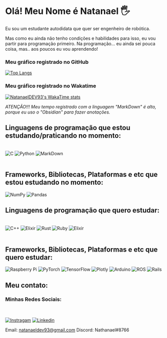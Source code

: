 # Olá! Meu Nome é Natanael 🖐️

Eu sou um estudante autodidata que quer ser engenheiro de robótica. 

Mas como eu ainda não tenho condições e habilidades para isso, eu vou partir para programação primeiro. Na programação... eu ainda sei pouca coisa, mas.. aos poucos eu vou aprendendo!

### Meu gráfico registrado no GitHub

 [![Top Langs](https://github-readme-stats.vercel.app/api/top-langs/?username=NathanaelDEV93&layout=compact)](https://github.com/NathanaelDEV93/github-readme-stats)

### Meu gráfico registrado no Wakatime

[![NatanaelDEV93's WakaTime stats](https://github-readme-stats.vercel.app/api/wakatime?username=NathanaelDEV93&compact=true)](https://github.com/anuraghazra/github-readme-stats)

*ATENÇÃO!!! Meu tempo registrado com a linguagem "MarkDown" é alto, porque eu uso o "Obsidian" para fazer anotações.*

## Linguagens de programação que estou estudando/praticando no momento:
 <div style="display: inline_block"><br/>
  <img align="center" alt="C" src="https://img.shields.io/badge/C-00599C?style=for-the-badge&logo=c&logoColor=white"/>
  <img align="center" alt="Python" src="https://img.shields.io/badge/Python-3776AB?style=for-the-badge&logo=python&logoColor=white"/> 
  <img align="center" alt="MarkDown" src="https://img.shields.io/badge/markdown-%23000000.svg?style=for-the-badge&logo=markdown&logoColor=white"/> 
 </div><br>


##  Frameworks, Bibliotecas, Plataformas e etc que estou estudando no momento:

![NumPy](https://img.shields.io/badge/numpy-%23013243.svg?style=for-the-badge&logo=numpy&logoColor=white)
![Pandas](https://img.shields.io/badge/pandas-%23150458.svg?style=for-the-badge&logo=pandas&logoColor=white)

## Linguagens de programação que quero estudar:
 <div style="display: inline_block"><br>
 <img align="center" alt="C++" src="https://img.shields.io/badge/C%2B%2B-00599C?style=for-the-badge&logo=c%2B%2B&logoColor=white"/>
 <img align="center" alt="Elixir" src="https://img.shields.io/badge/lua-%232C2D72.svg?style=for-the-badge&logo=lua&logoColor=white"/>
 <img align="center" alt="Rust" src="https://img.shields.io/badge/Rust-000000?style=for-the-badge&logo=rust&logoColor=white"/>
 <img align="center" alt="Ruby" src="https://img.shields.io/badge/Ruby-CC342D?style=for-the-badge&logo=ruby&logoColor=white"/>
<img align="center" alt="Elixir" src="https://img.shields.io/badge/Elixir-4B275F?style=for-the-badge&logo=elixir&logoColor=white"/>


 </div><br>

 ## Frameworks, Bibliotecas, Plataformas e etc que quero estudar:
 ![Raspberry Pi](https://img.shields.io/badge/-RaspberryPi-C51A4A?style=for-the-badge&logo=Raspberry-Pi)
 ![PyTorch](https://img.shields.io/badge/PyTorch-%23EE4C2C.svg?style=for-the-badge&logo=PyTorch&logoColor=white)
 ![TensorFlow](https://img.shields.io/badge/TensorFlow-%23FF6F00.svg?style=for-the-badge&logo=TensorFlow&logoColor=white)
 ![Plotly](https://img.shields.io/badge/Plotly-%233F4F75.svg?style=for-the-badge&logo=plotly&logoColor=white)
 ![Arduino](https://img.shields.io/badge/-Arduino-00979D?style=for-the-badge&logo=Arduino&logoColor=white)
 ![ROS](https://img.shields.io/badge/ros-%230A0FF9.svg?style=for-the-badge&logo=ros&logoColor=white)
 ![Rails](https://img.shields.io/badge/rails-%23CC0000.svg?style=for-the-badge&logo=ruby-on-rails&logoColor=white)

 
 ## Meu contato:

### Minhas Redes Sociais:
 <br>

[![Instragam](https://img.shields.io/badge/Instagram-E4405F?style=for-the-badge&logo=instagram&logoColor=white)](https://www.instagram.com/nathanaelz4/)
[![Linkedin](https://img.shields.io/badge/LinkedIn-0077B5?style=for-the-badge&logo=linkedin&logoColor=white)](https://www.linkedin.com/in/natanael-g-silva-933725279/)

 Email: natanaeldev93@gmail.com  Discord: Nathanael#8766

